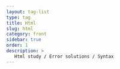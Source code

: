 ```yaml
---
layout: tag-list
type: tag
title: Html
slug: html
category: front
sidebar: true
order: 1
description: >
   Html study / Error solutions / Syntax 
---
```

